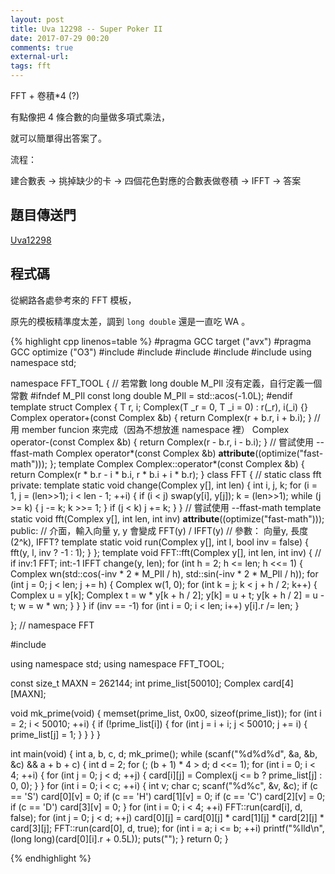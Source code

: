 ```yaml
---
layout: post
title: Uva 12298 -- Super Poker II
date: 2017-07-29 00:20
comments: true
external-url:
tags: fft
---
```


FFT + 卷積*4 (?)

有點像把 4 條合數的向量做多項式乘法，

就可以簡單得出答案了。

流程：

建合數表 -> 挑掉缺少的卡 -> 四個花色對應的合數表做卷積 -> IFFT -> 答案

## 題目傳送門

[Uva12298](https://uva.onlinejudge.org/index.php?option=com_onlinejudge&Itemid=8&page=show_problem&problem=3719)

## 程式碼

從網路各處參考來的 FFT 模板，

原先的模板精準度太差，調到 `long double` 還是一直吃 WA 。

{% highlight cpp linenos=table %}
#pragma GCC target ("avx")
#pragma GCC optimize ("O3")
#include <algorithm>
#include <iostream>
#include <cmath>
#include <cstdio>
#include <cstring>
using namespace std;

namespace FFT_TOOL {
    // 若常數 long double M_PIl 沒有定義，自行定義一個常數
#ifndef M_PIl
    const long double M_PIl = std::acos(-1.0L);
#endif
    template <class T> struct Complex {
        T r, i;
        Complex(T _r = 0, T _i = 0) : r(_r), i(_i) {}
        Complex<T> operator+(const Complex<T> &b) { return Complex(r + b.r, i + b.i); } // 用 member funcion 來完成（因為不想放進 namespace 裡）
        Complex<T> operator-(const Complex<T> &b) { return Complex(r - b.r, i - b.i); }
        // 嘗試使用 --ffast-math
        Complex<T> operator*(const Complex<T> &b) __attribute__((optimize("fast-math")));
    };
    template <class T>
        Complex<T> Complex<T>::operator*(const Complex<T> &b) {
            return Complex<T>(r * b.r - i * b.i, r * b.i + i * b.r);
        }
    class FFT { // static class fft
        private:
            template <class T>
                static void change(Complex<T> y[], int len) {
                    int i, j, k;
                    for (i = 1, j = (len>>1); i < len - 1; ++i) {
                        if (i < j) swap(y[i], y[j]);
                        k = (len>>1);
                        while (j >= k) {
                            j -= k;
                            k >>= 1;
                        }
                        if (j < k) j += k;
                    }
                }
            // 嘗試使用 --ffast-math
            template <class T> static void fft(Complex<T> y[], int len, int inv) __attribute__((optimize("fast-math")));
        public:
            // 介面，輸入向量 y, y 會變成 FFT(y) / IFFT(y)
            // 參數： 向量y, 長度(2^k), IFFT?
            template <class T> static void run(Complex<T> y[], int l, bool inv = false) {
                fft(y, l, inv ? -1 : 1);
            }
    };
    template <class T>
        void FFT::fft(Complex<T> y[], int len, int inv) { // if inv:1 FFT; int:-1 IFFT
            change(y, len);
            for (int h = 2; h <= len; h <<= 1) {
                Complex<T> wn(std::cos(-inv * 2 * M_PIl / h), std::sin(-inv * 2 * M_PIl / h));
                for (int j = 0; j < len; j += h) {
                    Complex<T> w(1, 0);
                    for (int k = j; k < j + h / 2; k++) {
                        Complex<T> u = y[k];
                        Complex<T> t = w * y[k + h / 2];
                        y[k] = u + t;
                        y[k + h / 2] = u - t;
                        w = w * wn;
                    }
                }
            }
            if (inv == -1)
                for (int i = 0; i < len; i++)
                    y[i].r /= len;
        }

}; // namespace FFT

#include <cstring>

using namespace std;
using namespace FFT_TOOL;

const size_t MAXN = 262144;
int prime_list[50010];
Complex<long double> card[4][MAXN];

void mk_prime(void) {
    memset(prime_list, 0x00, sizeof(prime_list));
    for (int i = 2; i < 50010; ++i) {
        if (!prime_list[i]) {
            for (int j = i + i; j < 50010; j += i) {
                prime_list[j] = 1;
            }
        }
    }
}

int main(void) {
    int a, b, c, d;
    mk_prime();
    while (scanf("%d%d%d", &a, &b, &c) && a + b + c) {
        int d = 2;
        for (; (b + 1) * 4 > d; d <<= 1);
        for (int i = 0; i < 4; ++i) {
            for (int j = 0; j < d; ++j) {
                card[i][j] = Complex<long double>(j <= b ? prime_list[j] : 0, 0);
            }
        }
        for (int i = 0; i < c; ++i) {
            int v; char c;
            scanf("%d%c", &v, &c);
            if (c == 'S') card[0][v] = 0;
            if (c == 'H') card[1][v] = 0;
            if (c == 'C') card[2][v] = 0;
            if (c == 'D') card[3][v] = 0;
        }
        for (int i = 0; i < 4; ++i) FFT::run(card[i], d, false);
        for (int j = 0; j < d; ++j) card[0][j] = card[0][j] * card[1][j] * card[2][j] * card[3][j];
        FFT::run(card[0], d, true);
        for (int i = a; i <= b; ++i)
            printf("%lld\n", (long long)(card[0][i].r + 0.5L));
        puts("");
    }
    return 0;
}

{% endhighlight %}
